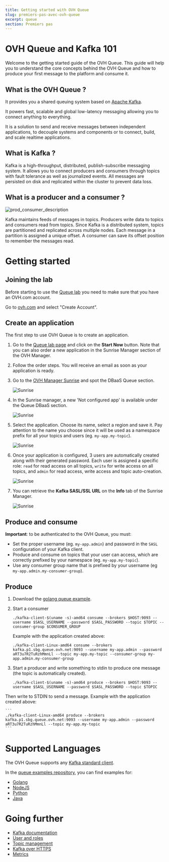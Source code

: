 ```yaml
---
title: Getting started with OVH Queue
slug: premiers-pas-avec-ovh-queue
excerpt: queue
section: Premiers pas
---
```

# OVH Queue and Kafka 101

Welcome to the getting started guide of the OVH Queue. This guide will help you to understand the core concepts behind the OVH Queue and how to produce your first message to the platform and consume it.

## What is the OVH Queue ?

It provides you a shared queuing system based on [Apache Kafka](http://kafka.apache.org/).

It powers fast, scalable and global low-latency messaging allowing you to connect anything to everything.

It is a solution to send and receive messages between independent applications, to decouple systems and components or to connect, build, and scale realtime applications.

## What is Kafka ?

Kafka is a high-throughput, distributed, publish-subscribe messaging system.
It allows you to connect producers and consumers through topics with fault tolerance as well as journalized events.
All messages are persisted on disk and replicated within the cluster to prevent data loss.

## What is a producer and a consumer ?

![prod_consumer_description](images/queue_description.png)

Kafka maintains feeds of messages in topics. Producers write data to topics and consumers read from topics. Since Kafka is a distributed system, topics are partitioned and replicated across multiple nodes.
Each message in a partition is assigned a unique offset. A consumer can save its offset position to remember the messages read.

# Getting started

## Joining the lab

Before starting to use the [Queue lab](https://www.runabove.com/dbaas-queue.xml) you need to make sure that you have an OVH.com account.

Go to [ovh.com](https://www.ovh.com/manager/web/login/) and select "Create Account".

## Create an application

The first step to use OVH Queue is to create an application.

1. Go to the [Queue lab page](https://www.runabove.com/dbaas-queue.xml) and click on the **Start Now** button. Note that you can also order a new application in the Sunrise Manager section of the OVH Manager.

2. Follow the order steps. You will receive an email as soon as your application is ready.

3. Go to the [OVH Manager Sunrise](https://www.ovh.com/manager/sunrise/index.html) and spot the DBaaS Queue section.

    ![Sunrise](images/queue_sunrise.png)

4. In the Sunrise manager, a new 'Not configured app' is available under the Queue DBaaS section.

    ![Sunrise](images/queue_not_configured_app_menu.png)

5. Select the application. Choose its name, select a region and save it. Pay attention to the name you choose since it will be used as a namespace prefix for all your topics and users (eg. `my-app.my-topic`).

    ![Sunrise](images/queue_not_configured_app.png)

6. Once your application is configured, 3 users are automatically created along with their generated password. Each user is assigned a specific role: `read` for read access on all topics, `write` for write access on all topics, and `admin` for read access, write access and topic auto-creation.

    ![Sunrise](images/default_users_credentials.png)

7. You can retrieve the **Kafka SASL/SSL URL** on the **Info** tab of the Sunrise Manager.

    ![Sunrise](images/queue_info.png)

## Produce and consume

**Important**: to be authenticated to the OVH Queue, you must:

- Set the proper username (eg. `my-app.admin`) and password in the `SASL` configuration of your Kafka client.
- Produce and consume on topics that your user can access, which are correctly prefixed by your namespace (eg. `my-app.my-topic`).
- Use any consumer group name that is prefixed by your username (eg `my-app.admin.my-consumer-group`).

## Produce

1. Download the [golang queue example](https://github.com/runabove/queue-examples/releases).

2. Start a consumer

    ```
    ./kafka-client-$(uname -s)-amd64 consume --brokers $HOST:9093 --username $SASL_USERNAME --password $SASL_PASSWORD --topic $TOPIC --consumer-group $CONSUMER_GROUP
    ```

    Example with the application created above:

    ```
    ./kafka-client-Linux-amd64 consume --brokers kafka.p1.sbg.queue.ovh.net:9093 --username my-app.admin --password aRT3u7R2TuRzhMmnLl --topic my-app.my-topic --consumer-group my-app.admin.my-consumer-group
    ```


3. Start a producer and write something to stdin to produce one message (the topic is automatically created).

    ```
    ./kafka-client-$(uname -s)-amd64 produce --brokers $HOST:9093 --username $SASL_USERNAME --password $SASL_PASSWORD --topic $TOPIC
    ```

Then write to STDIN to send a message. Example with the application created above:

    ```
    ./kafka-client-Linux-amd64 produce --brokers kafka.p1.sbg.queue.ovh.net:9093 --username my-app.admin --password aRT3u7R2TuRzhMmnLl --topic my-app.my-topic
    ```

# Supported Languages

The OVH Queue supports any [Kafka standard client](https://cwiki.apache.org/confluence/display/KAFKA/Clients).

In the [queue examples repository](https://github.com/runabove/queue-examples), you can find examples for:

  - [Golang](https://github.com/runabove/queue-examples/tree/master/go)
  - [NodeJS](https://github.com/runabove/queue-examples/tree/master/nodejs)
  - [Python](https://github.com/runabove/queue-examples/tree/master/python)
  - [Java](https://github.com/runabove/queue-examples/tree/master/java)

# Going further

- [Kafka documentation](http://kafka.apache.org/documentation.html#introduction)
- [User and roles](https://community.runabove.com/kb/en/queue/kafka-sasl-ssl.html)
- [Topic management](https://community.runabove.com/kb/en/queue/kafka-topics-management.html)
- [Kafka over HTTPS](https://community.runabove.com/kb/en/queue/dbaas-queue-https.html)
- [Metrics](https://community.runabove.com/kb/en/queue/kafka-metrics-grafana.html)
